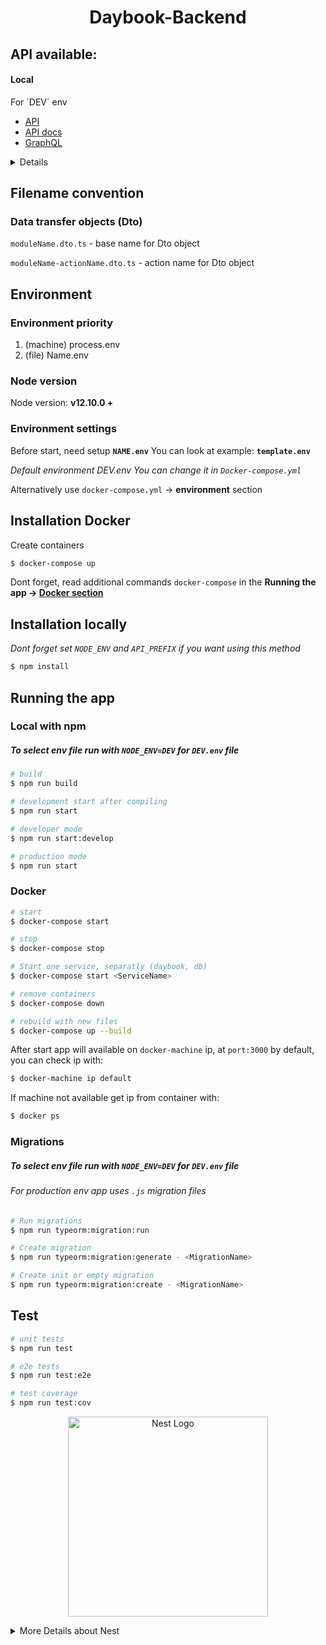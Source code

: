 <h1 align="center">Daybook-Backend</h1>

## API available:
<h4>Local</h3>
For `DEV` env
<ul>
  <li><a href="https:localhost:3000/v1">API</a></li>
  <li><a href="https:localhost:3000/docs">API docs</a></li>
  <li><a href="https:localhost:3000/docs/graphql">GraphQL</a></li>
</ul>
<details>
<h4>On stage(online)</h4>
<ul>
  <li><a href="https://daybook-app-backend-stage.herokuapp.com/v1">API</a></li>
  <li><a href="https://daybook-app-backend-stage.herokuapp.com/docs">API docs</a></li>
  <li><a href="https://daybook-app-backend-stage.herokuapp.com/docs/graphql">GraphQL</a></li>
</ul>
</details>

## Filename convention
### Data transfer objects (Dto)
`moduleName.dto.ts` - base name for Dto object

`moduleName-actionName.dto.ts` - action name for Dto object

## Environment
### Environment priority
<ol>
  <li>(machine) process.env</li>
  <li>(file) Name.env</li>
</ol>

### Node version
Node version: <strong>v12.10.0 +</strong>

### Environment settings
Before start, need setup **`NAME.env`**
You can look at example: **`template.env`**

*Default environment DEV.env*
*You can change it in `Docker-compose.yml`*

Alternatively use `docker-compose.yml` -> **environment** section

## Installation Docker
Create containers
```bash
$ docker-compose up
```
Dont forget, read additional commands `docker-compose` in the **Running the app -> [Docker section](#docker)**

## Installation locally

*Dont forget set `NODE_ENV` and `API_PREFIX` if you want using this method*

```bash
$ npm install
```
## Running the app

### Local with npm
##### To select env file run with `NODE_ENV=DEV` for `DEV.env` file
```bash
# build
$ npm run build

# development start after compiling
$ npm run start

# developer mode
$ npm run start:develop

# production mode
$ npm run start
```

### Docker

```bash
# start
$ docker-compose start

# stop
$ docker-compose stop

# Start one service, separatly (daybook, db)
$ docker-compose start <ServiceName>

# remove containers
$ docker-compose down

# rebuild with new files
$ docker-compose up --build
```

After start app will available on `docker-machine` ip, at `port:3000` by default, you can check ip with:
```bash
$ docker-machine ip default
```
If machine not available get ip from container with:
```bash
$ docker ps
```

### Migrations
##### To select env file run with `NODE_ENV=DEV` for `DEV.env` file
###### For production env app uses `.js` migration files
```bash
# Run migrations
$ npm run typeorm:migration:run

# Create migration
$ npm run typeorm:migration:generate - <MigrationName>

# Create init or empty migration
$ npm run typeorm:migration:create - <MigrationName>
```

## Test

```bash
# unit tests
$ npm run test

# e2e tests
$ npm run test:e2e

# test coverage
$ npm run test:cov
```
<p align="center">
  <a href="http://nestjs.com/" target="blank"><img src="https://nestjs.com/img/logo_text.svg" width="320" alt="Nest Logo" /></a>
</p>
<details>
  <summary>More Details about Nest</summary>
  
[travis-image]: https://api.travis-ci.org/nestjs/nest.svg?branch=master
[travis-url]: https://travis-ci.org/nestjs/nest
[linux-image]: https://img.shields.io/travis/nestjs/nest/master.svg?label=linux
[linux-url]: https://travis-ci.org/nestjs/nest
  
  <p align="center">A progressive <a href="http://nodejs.org" target="blank">Node.js</a> framework for building efficient and scalable server-side applications, heavily inspired by <a href="https://angular.io" target="blank">Angular</a>.</p>
    <p align="center">
<a href="https://www.npmjs.com/~nestjscore"><img src="https://img.shields.io/npm/v/@nestjs/core.svg" alt="NPM Version" /></a>
<a href="https://www.npmjs.com/~nestjscore"><img src="https://img.shields.io/npm/l/@nestjs/core.svg" alt="Package License" /></a>
<a href="https://www.npmjs.com/~nestjscore"><img src="https://img.shields.io/npm/dm/@nestjs/core.svg" alt="NPM Downloads" /></a>
<a href="https://travis-ci.org/nestjs/nest"><img src="https://api.travis-ci.org/nestjs/nest.svg?branch=master" alt="Travis" /></a>
<a href="https://travis-ci.org/nestjs/nest"><img src="https://img.shields.io/travis/nestjs/nest/master.svg?label=linux" alt="Linux" /></a>
<a href="https://coveralls.io/github/nestjs/nest?branch=master"><img src="https://coveralls.io/repos/github/nestjs/nest/badge.svg?branch=master#5" alt="Coverage" /></a>
<a href="https://gitter.im/nestjs/nestjs?utm_source=badge&utm_medium=badge&utm_campaign=pr-badge&utm_content=body_badge"><img src="https://badges.gitter.im/nestjs/nestjs.svg" alt="Gitter" /></a>
<a href="https://opencollective.com/nest#backer"><img src="https://opencollective.com/nest/backers/badge.svg" alt="Backers on Open Collective" /></a>
<a href="https://opencollective.com/nest#sponsor"><img src="https://opencollective.com/nest/sponsors/badge.svg" alt="Sponsors on Open Collective" /></a>
  <a href="https://paypal.me/kamilmysliwiec"><img src="https://img.shields.io/badge/Donate-PayPal-dc3d53.svg"/></a>
  <a href="https://daybook.com/nestframework"><img src="https://img.shields.io/daybook/follow/nestframework.svg?style=social&label=Follow"></a>
</p>
  <!--[![Backers on Open Collective](https://opencollective.com/nest/backers/badge.svg)](https://opencollective.com/nest#backer)
  [![Sponsors on Open Collective](https://opencollective.com/nest/sponsors/badge.svg)](https://opencollective.com/nest#sponsor)-->

## Support

Nest is an MIT-licensed open source project. It can grow thanks to the sponsors and support by the amazing backers. If you'd like to join them, please [read more here](https://docs.nestjs.com/support).

## Stay in touch

- Author - [Kamil Myśliwiec](https://kamilmysliwiec.com)
- Website - [https://nestjs.com](https://nestjs.com/)

## License

  Nest is [MIT licensed](LICENSE).
</details>

